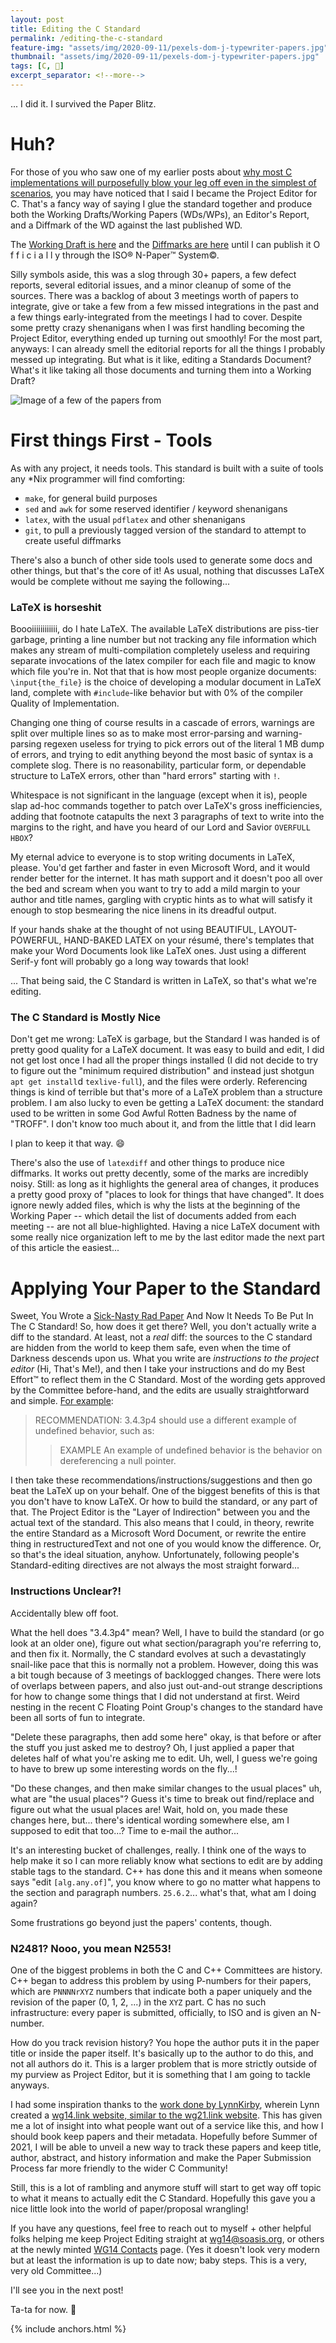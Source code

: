 ```yaml
---
layout: post
title: Editing the C Standard
permalink: /editing-the-c-standard
feature-img: "assets/img/2020-09-11/pexels-dom-j-typewriter-papers.jpg"
thumbnail: "assets/img/2020-09-11/pexels-dom-j-typewriter-papers.jpg"
tags: [C, 📜]
excerpt_separator: <!--more-->
---
```


... I did it. I survived the Paper Blitz.<!--more-->




# Huh?

For those of you who saw one of my earlier posts about [why most C implementations will purposefully blow your leg off even in the simplest of scenarios](/your-c-compiler-and-standard-library-will-not-help-you), you may have noticed that I said I became the Project Editor for C. That's a fancy way of saying I glue the standard together and produce both the Working Drafts/Working Papers (WDs/WPs), an Editor's Report, and a Diffmark of the WD against the last published WD.

The [Working Draft is here](https://drive.google.com/file/d/1IbngZ8StYVVYASd3WWuC4Uu9Xs39AF_N/view?usp=sharing) and the [Diffmarks are here](https://drive.google.com/file/d/1x4-eIBbQU3aXuORoNPSixbbl_ZKKfWfu/view?usp=sharing) until I can publish it O f f i c i a l l y through the ISO® N-Paper™ System©.

Silly symbols aside, this was a slog through 30+ papers, a few defect reports, several editorial issues, and a minor cleanup of some of the sources. There was a backlog of about 3 meetings worth of papers to integrate, give or take a few from a few missed integrations in the past and a few things early-integrated from the meetings I had to cover. Despite some pretty crazy shenanigans when I was first handling becoming the Project Editor, everything ended up turning out smoothly! For the most part, anyways: I can already smell the editorial reports for all the things I probably messed up integrating. But what is it like, editing a Standards Document? What's it like taking all those documents and turning them into a Working Draft?

![Image of a few of the papers from ](/assets/img/2020-09-11/papers.png)



# First things First - Tools

As with any project, it needs tools. This standard is built with a suite of tools any *Nix programmer will find comforting:

- `make`, for general build purposes
- `sed` and `awk` for some reserved identifier / keyword shenanigans
- `latex`, with the usual `pdflatex` and other shenanigans
- `git`, to pull a previously tagged version of the standard to attempt to create useful diffmarks

There's also a bunch of other side tools used to generate some docs and other things, but that's the core of it! As usual, nothing that discusses LaTeX would be complete without me saying the following...


### LaTeX is horseshit

Boooiiiiiiiiiiii, do I hate LaTeX. The available LaTeX distributions are piss-tier garbage, printing a line number but not tracking any file information which makes any stream of multi-compilation completely useless and requiring separate invocations of the latex compiler for each file and magic to know which file you're in. Not that that is how most people organize documents: `\input{the_file}` is the choice of developing a modular document in LaTeX land, complete with `#include`-like behavior but with 0% of the compiler Quality of Implementation.

Changing one thing of course results in a cascade of errors, warnings are split over multiple lines so as to make most error-parsing and warning-parsing regexen useless for trying to pick errors out of the literal 1 MB dump of errors, and trying to edit anything beyond the most basic of syntax is a complete slog. There is no reasonability, particular form, or dependable structure to LaTeX errors, other than "hard errors" starting with `!`.

Whitespace is not significant in the language (except when it is), people slap ad-hoc commands together to patch over LaTeX's gross inefficiencies, adding that footnote catapults the next 3 paragraphs of text to write into the margins to the right, and have you heard of our Lord and Savior `OVERFULL HBOX`?

My eternal advice to everyone is to stop writing documents in LaTeX, please. You'd get farther and faster in even Microsoft Word, and it would render better for the internet. It has math support and it doesn't poo all over the bed and scream when you want to try to add a mild margin to your author and title names, gargling with cryptic hints as to what will satisfy it enough to stop besmearing the nice linens in its dreadful output.

If your hands shake at the thought of not using BEAUTIFUL, LAYOUT-POWERFUL, HAND-BAKED LATEX on your résumé, there's templates that make your Word Documents look like LaTeX ones. Just using a different Serif-y font will probably go a long way towards that look!

... That being said, the C Standard is written in LaTeX, so that's what we're editing.


### The C Standard is Mostly Nice

Don't get me wrong: LaTeX is garbage, but the Standard I was handed is of pretty good quality for a LaTeX document. It was easy to build and edit, I did not get lost once I had all the proper things installed (I did not decide to try to figure out the "minimum required distribution" and instead just shotgun `apt get install`d `texlive-full`), and the files were orderly. Referencing things is kind of terrible but that's more of a LaTeX problem than a structure problem. I am also lucky to even be getting a LaTeX document: the standard used to be written in some God Awful Rotten Badness by the name of "TROFF". I don't know too much about it, and from the little that I did learn

I plan to keep it that way. 😄

There's also the use of `latexdiff` and other things to produce nice diffmarks. It works out pretty decently, some of the marks are incredibly noisy. Still: as long as it highlights the general area of changes, it produces a pretty good proxy of "places to look for things that have changed". It does ignore newly added files, which is why the lists at the beginning of the Working Paper -- which detail the list of documents added from each meeting -- are not all blue-highlighted. Having a nice LaTeX document with some really nice organization left to me by the last editor made the next part of this article the easiest...




# Applying Your Paper to the Standard

Sweet, You Wrote a [Sick-Nasty Rad Paper](http://www.open-std.org/jtc1/sc22/wg14/www/docs/n2335.pdf) And Now It Needs To Be Put In The C Standard! So, how does it get there? Well, you don't actually write a diff to the standard. At least, not a _real_ diff: the sources to the C standard are hidden from the world to keep them safe, even when the time of Darkness descends upon us. What you write are _instructions to the project editor_ (Hi, That's Me!), and then I take your instructions and do my Best Effort™ to reflect them in the C Standard. Most of the wording gets approved by the Committee before-hand, and the edits are usually straightforward and simple. [For example](http://www.open-std.org/jtc1/sc22/wg14/www/docs/n2517.pdf):

> RECOMMENDATION: 3.4.3p4 should use a different example of undefined behavior, such as:
> > EXAMPLE An example of undefined behavior is the behavior on dereferencing a null pointer.

I then take these recommendations/instructions/suggestions and then go beat the LaTeX up on your behalf. One of the biggest benefits of this is that you don't have to know LaTeX. Or how to build the standard, or any part of that. The Project Editor is the "Layer of Indirection" between you and the actual text of the standard. This also means that I could, in theory, rewrite the entire Standard as a Microsoft Word Document, or rewrite the entire thing in restructuredText and not one of you would know the difference. Or, so that's the ideal situation, anyhow. Unfortunately, following people's Standard-editing directives are not always the most straight forward...


### Instructions Unclear?!

Accidentally blew off foot.

What the hell does "3.4.3p4" mean? Well, I have to build the standard (or go look at an older one), figure out what section/paragraph you're referring to, and then fix it. Normally, the C standard evolves at such a devastatingly snail-like pace that this is normally not a problem. However, doing this was a bit tough because of 3 meetings of backlogged changes. There were lots of overlaps between papers, and also just out-and-out strange descriptions for how to change some things that I did not understand at first. Weird nesting in the recent C Floating Point Group's changes to the standard have been all sorts of fun to integrate.

"Delete these paragraphs, then add some here" okay, is that before or after the stuff you just asked me to destroy? Oh, I just applied a paper that deletes half of what you're asking me to edit. Uh, well, I guess we're going to have to brew up some interesting words on the fly...!

"Do these changes, and then make similar changes to the usual places" uh, what are "the usual places"? Guess it's time to break out find/replace and figure out what the usual places are! Wait, hold on, you made these changes here, but... there's identical wording somewhere else, am I supposed to edit that too...? Time to e-mail the author...

It's an interesting bucket of challenges, really. I think one of the ways to help make it so I can more reliably know what sections to edit are by adding stable tags to the standard. C++ has done this and it means when someone says "edit `[alg.any.of]`", you know where to go no matter what happens to the section and paragraph numbers. `25.6.2`... what's that, what am I doing again?

Some frustrations go beyond just the papers' contents, though.


### N2481? Nooo, you mean N2553!

One of the biggest problems in both the C and C++ Committees are history. C++ began to address this problem by using P-numbers for their papers, which are `PNNNNrXYZ` numbers that indicate both a paper uniquely and the revision of the paper (0, 1, 2, ...) in the `XYZ` part. C has no such infrastructure: every paper is submitted, officially, to ISO and is given an N-number.

How do you track revision history? You hope the author puts it in the paper title or inside the paper itself. It's basically up to the author to do this, and not all authors do it. This is a larger problem that is more strictly outside of my purview as Project Editor, but it is something that I am going to tackle anyways.

I had some inspiration thanks to the [work done by LynnKirby](https://github.com/LynnKirby/wg14-link), wherein Lynn created a [wg14.link website, similar to the wg21.link website](https://wg14.link). This has given me a lot of insight into what people want out of a service like this, and how I should book keep papers and their metadata. Hopefully before Summer of 2021, I will be able to unveil a new way to track these papers and keep title, author, abstract, and history information and make the Paper Submission Process far more friendly to the wider C Community!

Still, this is a lot of rambling and anymore stuff will start to get way off topic to what it means to actually edit the C Standard. Hopefully this gave you a nice little look into the world of paper/proposal wrangling!

If you have any questions, feel free to reach out to myself + other helpful folks helping me keep Project Editing straight at [wg14@soasis.org](mailto:wg14@soasis.org), or others at the newly minted [WG14 Contacts](http://www.open-std.org/jtc1/sc22/wg14/www/contacts) page. (Yes it doesn't look very modern but at least the information is up to date now; baby steps. This is a very, very old Committee...)

I'll see you in the next post!

Ta-ta for now. 💚

{% include anchors.html %}
